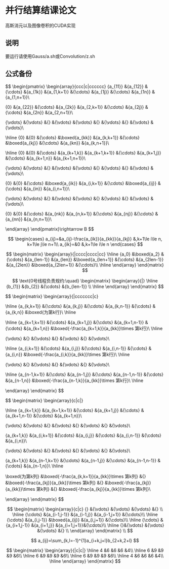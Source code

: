 # 并行结算结课论文

高斯消元以及图像卷积的CUDA实现 

## 说明
要运行请使用Gauss/a.sh或Convolution/z.sh

## 公式备份

$$
\begin{pmatrix}
\begin{array}{ccc|c|cccccc}
{a_{11}}	&{a_{12}}	&{\cdots}	&{a_{1k}}	&{a_{1,k+1}}	&{\cdots}	&{a_{1j}}	&{\cdots}	&{a_{1n}}	&{a_{1,n+1}}\\

{0}	&{a_{22}}	&{\cdots}	&{a_{2k}}	&{a_{2,k+1}}	&{\cdots}	&{a_{2j}}	&{\cdots}	&{a_{2n}}	&{a_{2,n+1}}\\

{\vdots}	&{\vdots}	&{}	&{\vdots}	&{\vdots}	&{}	&{\vdots}	&{}	&{\vdots}	&{\vdots}\\

\hline
{0}	&{0}	&{\cdots}	&\boxed{a_{kk}}	&{a_{k,k+1}}	&{\cdots}	&\boxed{a_{kj}}	&{\cdots}	&{a_{kn}}	&{a_{k,n+1}}\\

\hline
{0}	&{0}	&{\cdots}	&{a_{k+1,k}}	&{a_{k+1,k+1}}	&{\cdots}	&{a_{k+1,j}}	&{\cdots}	&{a_{k+1,n}}	&{a_{k+1,n+1}}\\

{\vdots}	&{\vdots}	&{}	&{\vdots}	&{\vdots}	&{}	&{\vdots}	&{}	&{\vdots}	&{\vdots}\\

{0}	&{0}	&{\cdots}	&\boxed{a_{ik}}	&{a_{i,k+1}}	&{\cdots}	&\boxed{a_{ij}}	&{\cdots}	&{a_{in}}	&{a_{i,n+1}}\\

{\vdots}	&{\vdots}	&{}	&{\vdots}	&{\vdots}	&{}	&{\vdots}	&{}	&{\vdots}	&{\vdots}\\

{0}	&{0}	&{\cdots}	&{a_{nk}}	&{a_{n,k+1}}	&{\cdots}	&{a_{nj}}	&{\cdots}	&{a_{nn}}	&{a_{n,n+1}}\\

\end{array}
\end{pmatrix}\rightarrow B
$$

$$
\begin{cases}
a_{ij}=&a_{ij}-\frac{a_{ik}}{a_{kk}}{a_{kj}} &,k+1\le i\le n, k+1\le j\le n+1\\
a_{ik}=&0			&,k+1\le i\le n
\end{cases}
$$

$$
\begin{matrix}
\begin{array}{|cccc|cccc|cc}
\hline
{a_0} &\boxed{a_2} &{\cdots} &{a_{len-1}}  &{a_{len}} &\boxed{a_{len+1}}   &{\cdots}    &{a_{2len-1}} &{a_{2len}}  &\boxed{a_{2len+1}} &{\cdots}\\
\hline
\end{array}
\end{matrix}
$$

$$
\text{0号线程负责规约:\quad}
\begin{matrix}
\begin{array}{|}
\hline
{b_{1}} &{b_{2}} &{\cdots} &{b_{len-1}}  \\
\hline
\end{array}
\end{matrix}
$$


$$
\begin{matrix}
\begin{array}{|ccccccc|c}

\hline
{a_{k,k+1}} &{\cdots} &{a_{k,j}} &{\cdots} &{a_{k,n-1}}  &{\cdots} &{a_{k,n}}   &\boxed{为第k行}\\
\hline


\hline
{a_{k+1,k+1}} &{\cdots} &{a_{k+1,j}} &{\cdots} &{a_{k+1,n-1}}  &{\cdots} &{a_{k+1,n}}   &\boxed{-\frac{a_{k+1,k}}{a_{kk}}\times 第k行}\\
\hline

{\vdots}	&{}	&{\vdots}	&{}	&{\vdots}	&{}	&{\vdots}\\


\hline
{a_{i,k+1}} &{\cdots} &{a_{i,j}} &{\cdots} &{a_{i,n-1}}  &{\cdots} &{a_{i,n}}	&\boxed{-\frac{a_{i,k}}{a_{kk}}\times 第k行}\\
\hline

{\vdots}	&{}	&{\vdots}	&{}	&{\vdots}	&{}	&{\vdots}\\


\hline
{a_{n-1,k+1}} &{\cdots} &{a_{n-1,j}} &{\cdots} &{a_{n-1,n-1}}  &{\cdots} &{a_{n-1,n}}   &\boxed{-\frac{a_{n-1,k}}{a_{kk}}\times 第k行}\\
\hline

\end{array}
\end{matrix}
$$



$$
\begin{matrix}
\begin{array}{c|c|}

\hline
{a_{k+1,k}}	&{a_{k+1,k+1}} &{\cdots} &{a_{k+1,j}} &{\cdots} &{a_{k+1,n-1}}  &{\cdots} &{a_{k+1,n}}\\


{\vdots}	&{\vdots}	&{}	&{\vdots}	&{}	&{\vdots}	&{}	&{\vdots}\\



{a_{k+1,k}}	&{a_{i,k+1}} &{\cdots} &{a_{i,j}} &{\cdots} &{a_{i,n-1}}  &{\cdots} &{a_{i,n}}\\


{\vdots}	&{\vdots}	&{}	&{\vdots}	&{}	&{\vdots}	&{}	&{\vdots}\\



{a_{k+1,k}}	&{a_{n-1,k+1}} &{\cdots} &{a_{n-1,j}} &{\cdots} &{a_{n-1,n-1}}  &{\cdots} &{a_{n-1,n}}\\
\hline

\boxed{为第k列}	&\boxed{-\frac{a_{k,k+1}}{a_{kk}}\times 第k列}	&{}	&\boxed{-\frac{a_{kj}}{a_{kk}}\times 第k列}	&{} &\boxed{-\frac{a_{kj}}{a_{kk}}\times 第k列}	  &{} &\boxed{-\frac{a_{kj}}{a_{kk}}\times 第k列}\\


\end{array}
\end{matrix}
$$

$$
\begin{matrix}
\begin{array}{c|c}
{} &{\vdots} &{\vdots} &{\vdots} &{} \\
\hline
{\cdots} &{a_{i-1,j-1}}	&{a_{i-1,j}}	&{a_{i-1,j+1}}	&{\cdots}\\
\hline
{\cdots}  &{a_{i,j-1}}	&\boxed{a_{ij}}	&{a_{i,j+1}}	&{\cdots}\\
\hline
{\cdots}  &{a_{i+1,j-1}}	&{a_{i+1,j}}	&{a_{i+1,j+1}}&{\cdots}\\
\hline
{}&{\vdots} &{\vdots} &{\vdots} &{} \\
\end{array}
\end{matrix}
\\
$$

$$
a_{ij}=\sum_{k,l=-1}^{1}a_{i+k,j+l}b_{2+k,2+l}
$$

$$
\begin{matrix}
\begin{array}{|c|c|}
\hline
4 &6 &6 &6 &4\\
\hline
6 &9 &9 &9 &6\\
\hline
6 &9 &9 &9 &6\\
\hline
6 &9 &9 &9 &6\\
\hline
4 &6 &6 &6 &4\\
\hline
\end{array}
\end{matrix}
$$


